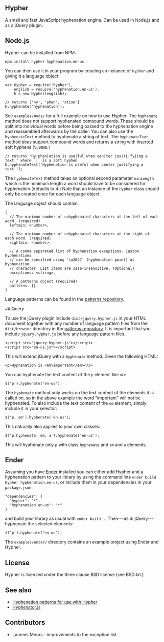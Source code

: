 ## Hypher

A small and fast JavaScript hyphenation engine. Can be used in Node.js and as a jQuery plugin.

## Node.js
Hypher can be installed from NPM:

    npm install hypher hyphenation.en-us

You can then use it in your program by creating an instance of `Hypher` and giving it a language object:

    var Hypher = require('hypher'),
        english = require('hyphenation.en-us'),
        h = new Hypher(english);

    // returns ['hy', 'phen', 'ation']
    h.hyphenate('hyphenation');

See `examples/node/` for a full example on how to use Hypher. The `hyphenate` method does not support hyphenated compound words. These should be split into individual words before being passed to the hyphenation engine and reassembled afterwards by the caller. You can also use the `hyphenateText` method to hyphenate a string of text. The `hyphenateText` method *does* support compound words and returns a string with inserted soft hyphens (`\u00AD`.)

    // returns 'Hy|phen|ation is use|ful when cen|ter jus|ti|fy|ing a text.' where `|` is a soft hyphen
    h.hyphenateText('Hyphenation is useful when center justifying a text.');

The `hyphenateText` method takes an optional second parameter `minLength` which is the minimum length a word should have to be considered for hyphenation (defaults to 4.) Note that an instance of the `Hypher` class should only be created once for each language object.

The language object should contain:

    {
      // The minimum number of unhyphenated characters at the left of each word. (required)
      leftmin: <number>, 

      // The minimum number of unhyphenated characters at the right of each word. (required)
      rightmin: <number>,

      // A comma separated list of hyphenation exceptions. Custom hyphenations
      // can be specified using '\u2027' (hyphenation point) as hyphenation
      // character. List items are case-insensitive. (Optional)
      exceptions: <string>,

      // A patterns object (required)
      patterns: {}
    }

Language patterns can be found in the [patterns repository](https://github.com/bramstein/hyphenation-patterns).

##jQuery

To use the jQuery plugin include `dist/jquery.hypher.js` in your HTML document together with any number of language pattern files from the `dist/browser` directory in the [patterns repository](https://github.com/bramstein/hyphenation-patterns). It is important that you include `jquery.hypher.js` before any language pattern files.

    <script src="jquery.hypher.js"></script>
    <script src="en-us.js"></script>

This will extend jQuery with a `hyphenate` method. Given the following HTML:

    <p>Hyphenation is <em>important</em></p>

You can hyphenate the text content of the `p` element like so:

    $('p').hyphenate('en-us');

The `hyphenate` method only works on the text content of the elements it is called on, so in the above example the word "important" will not be hyphenated. To also include the text content of the `em` element, simply include it in your selector:

    $('p, em').hyphenate('en-us');

This naturally also applies to your own classes:

    $('p.hyphenate, em, a').hyphenate('en-us');

This will hyphenate only `p` with class `hyphenate` and `em` and `a` elements.

## Ender

Assuming you have [Ender](http://ender.no.de/) installed you can either add Hypher and a hyphenation pattern to your library by using the command line `ender build hypher hyphenation.en-us`, or include them in your dependencies in your `package.json`:

    "dependencies": {
      "hypher": "*",
      "hyphenation.en-us": "*"
    }

and build your library as usual with `ender build .`. Then---as in jQuery---hyphenate the selected elements:

    $('p').hyphenate('en-us');

The `examples/ender/` directory contains an example project using Ender and Hypher.

## License
Hypher is licensed under the three clause BSD license (see BSD.txt.)

## See also
* [Hyphenation patterns for use with Hypher](https://github.com/bramstein/hyphenation-patterns)
* [Hyphenator.js](http://code.google.com/p/hyphenator/)

## Contributors

* Laurens Meurs - improvements to the exception list
